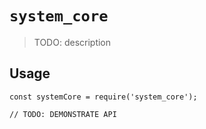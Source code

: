 # `system_core`

> TODO: description

## Usage

```
const systemCore = require('system_core');

// TODO: DEMONSTRATE API
```

